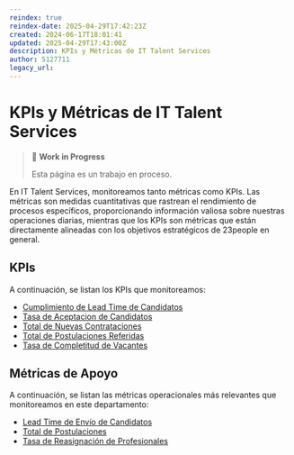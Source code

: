 ```yaml
---
reindex: true
reindex-date: 2025-04-29T17:42:23Z
created: 2024-06-17T18:01:41
updated: 2025-04-29T17:43:00Z
description: KPIs y Métricas de IT Talent Services
author: 5127711
legacy_url: 
---
```


# KPIs y Métricas de IT Talent Services

> 🚧 **Work in Progress**
>
> Esta página es un trabajo en proceso.

En IT Talent Services, monitoreamos tanto métricas como KPIs. Las métricas son medidas cuantitativas que rastrean el rendimiento de procesos específicos, proporcionando información valiosa sobre nuestras operaciones diarias, mientras que los KPIs son métricas que están directamente alineadas con los objetivos estratégicos de 23people en general.

## KPIs

A continuación, se listan los KPIs que monitoreamos:

* [Cumplimiento de Lead Time de Candidatos](kpis/cumplimiento-lead-time-candidatos)
* [Tasa de Aceptacion de Candidatos](tasa-aceptacion-candidatos)
* [Total de Nuevas Contrataciones](total-nuevas-contrataciones)
* [Total de Postulaciones Referidas](total-postulaciones-referidas)
* [Tasa de Completitud de Vacantes](tasa-completitud-vacantes)

## Métricas de Apoyo

A continuación, se listan las métricas operacionales más relevantes que monitoreamos en este departamento:

* [Lead Time de Envío de Candidatos](metrics/lead-time-candidatos)
* [Total de Postulaciones](total-postulaciones)
* [Tasa de Reasignación de Profesionales](tasa-reasignacion)
